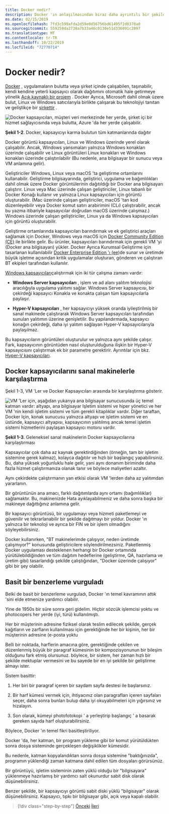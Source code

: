 ```yaml
---
title: Docker nedir?
description: Docker 'ın anlaşılmasından biraz daha ayrıntılı bir şekilde yararlandığınızda, size yardımcı olabilecek basit bir benzerleme vurguladı.
ms.date: 02/15/2019
ms.openlocfilehash: 7fd3c599afda2d59e0d56756bd61495f2d0370a0
ms.sourcegitcommit: 559259da2738a7b33a46c0130e51d336091c2097
ms.translationtype: MT
ms.contentlocale: tr-TR
ms.lasthandoff: 10/22/2019
ms.locfileid: "72770714"
---
```

# <a name="what-is-docker"></a>Docker nedir?

[Docker](https://www.docker.com/) , uygulamaların bulutta veya şirket içinde çalışabilen, taşınabilir, kendi kendine yeterli kapsayıcı olarak dağıtımını otomatik hale getirmeye yönelik [Açık kaynaklı bir projem](https://github.com/docker/docker) . Docker Ayrıca, Microsoft dahil olmak üzere bulut, Linux ve Windows satıcılarıyla birlikte çalışarak bu teknolojiyi tanıtan ve geliştikçe bir [şirkettir](https://www.docker.com/) .

![Docker kapsayıcıları, müşteri veri merkezinde her yerde, şirket içi bir hizmet sağlayıcısında veya bulutta, Azure 'da her yerde çalışabilir.](./media/image2.png)

**Şekil 1-2**. Docker, kapsayıcıyı karma bulutun tüm katmanlarında dağıtır

Docker görüntü kapsayıcıları, Linux ve Windows üzerinde yerel olarak çalışabilir. Ancak, Windows yansımaları yalnızca Windows konakları üzerinde çalışabilir ve Linux görüntüleri Linux konakları ve Windows konakları üzerinde çalıştırılabilir (Bu nedenle, ana bilgisayar bir sunucu veya VM anlamına gelir).

Geliştiriciler Windows, Linux veya macOS 'ta geliştirme ortamlarını kullanabilir. Geliştirme bilgisayarında, geliştirici, uygulama ve bağımlılıkları dahil olmak üzere Docker görüntülerinin dağıtıldığı bir Docker ana bilgisayarı çalıştırır. Linux veya Mac üzerinde çalışan geliştiriciler, Linux tabanlı bir Docker Konağı kullanır ve yalnızca Linux kapsayıcıları için görüntü oluşturabilir. (Mac üzerinde çalışan geliştiriciler, macOS 'tan kod düzenleyebilir veya Docker komut satırı arabirimini (CLı) çalıştırabilir, ancak bu yazma itibariyle kapsayıcılar doğrudan macOS üzerinde çalışmaz.) Windows üzerinde çalışan geliştiriciler, Linux ya da Windows kapsayıcıları için görüntü oluşturabilir.

Geliştirme ortamlarında kapsayıcıları barındırmak ve ek geliştirici araçları sağlamak için Docker, Windows veya macOS için [Docker Community Edition (CE)](https://www.docker.com/community-edition) ile birlikte gelir. Bu ürünler, kapsayıcıları barındırmak için gerekli VM 'yi (Docker ana bilgisayarı) yükler. Docker Ayrıca Kurumsal Geliştirme için tasarlanan kullanılabilir [Docker Enterprise Edition 'ı (ee)](https://www.docker.com/enterprise-edition)de sunar ve üretimde büyük işletme açısından kritik uygulamalar oluşturan, gönderen ve çalıştıran BT ekipleri tarafından kullanılır.

[Windows kapsayıcıları](/virtualization/windowscontainers/about/)çalıştırmak için iki tür çalışma zamanı vardır:

- **Windows Server kapsayıcıları** , işlem ve ad alanı yalıtım teknolojisi aracılığıyla uygulama yalıtımı sağlar. Windows Server kapsayıcısı, bir çekirdeği kapsayıcı Konakla ve konakta çalışan tüm kapsayıcılarla paylaşır.

- **Hyper-V kapsayıcıları** , her kapsayıcıyı yüksek oranda iyileştirilmiş bir sanal makinede çalıştırarak Windows Server kapsayıcıları tarafından sunulan yalıtımın üzerine genişletilir. Bu yapılandırmada, kapsayıcı konağın çekirdeği, daha iyi yalıtım sağlayan Hyper-V kapsayıcılarıyla paylaşılmaz.

Bu kapsayıcıların görüntüleri oluşturulur ve yalnızca aynı şekilde çalışır. Fark, kapsayıcının görüntüden nasıl oluşturulduğuna ilişkin bir Hyper-V kapsayıcısını çalıştırmak ek bir parametre gerektirir. Ayrıntılar için bkz. [Hyper-V kapsayıcıları](https://docs.microsoft.com/virtualization/windowscontainers/manage-containers/hyperv-container).

## <a name="comparing-docker-containers-with-virtual-machines"></a>Docker kapsayıcılarını sanal makinelerle karşılaştırma

Şekil 1-3, VM 'Ler ve Docker Kapsayıcıları arasında bir karşılaştırma gösterir.

![VM 'Ler için, aşağıdan yukarıya ana bilgisayar sunucusunda üç temel katman vardır: altyapı, ana bilgisayar Işletim sistemi ve hiper yönetici ve her VM 'nin kendi işletim sistemi ve tüm gerekli kitaplıklar vardır. Diğer taraftan, Docker Için, konak sunucusu yalnızca altyapı ve işletim sistemi ve en üstünde, kapsayıcı altyapısı, kapsayıcının yalıtılmış ancak temel işletim sistemi hizmetlerini paylaşan kapsayıcı motoru vardır.](./media/image3.png)

**Şekil 1-3**. Geleneksel sanal makinelerin Docker kapsayıcılarına karşılaştırması

Kapsayıcılar çok daha az kaynak gerektirdiğinden (örneğin, tam bir işletim sistemine gerek kalmaz), kolayca dağıtılır ve hızlı bir başlangıç yapabilirsiniz. Bu, daha yüksek yoğunluklu hale gelir, yani aynı donanım biriminde daha fazla hizmet çalıştırmanıza olanak tanır ve böylece maliyetleri azaltır.

Aynı çekirdekte çalıştırmanın yan etkisi olarak VM 'lerden daha az yalıtımdan yararlanın.

Bir görüntünün ana amacı, farklı dağıtımlarda aynı ortamı (bağımlılıklar) sağlamaktır. Bu, makinenizde Hata ayıklayabilmeniz ve daha sonra başka bir makineye dağıttığınız anlamına gelir.

Bir kapsayıcı görüntüsü, bir uygulamayı veya hizmeti paketlemeyi ve güvenilir ve tekrarlanabilir bir şekilde dağıtmayı bir yoldur. Docker 'ın yalnızca bir teknoloji ve ayrıca bir FIN ve bir işlem olmadığını söyleyebilirsiniz.

Docker kullanırken, "BT makinelerimde çalışıyor, neden üretimde çalışmıyor?" konusunda geliştiricilere söylendirilmezsiniz. Paketlenmiş Docker uygulaması desteklenen herhangi bir Docker ortamında yürütülebildiğinden ve tüm dağıtım hedeflerine (geliştirme, QA, hazırlama ve üretim gibi) tasarlandığı şekilde çalıştığından, "Docker üzerinde çalışıyor" gibi bir şey olabilir.

## <a name="a-simple-analogy"></a>Basit bir benzerleme vurguladı

Belki de basit bir benzerleme vurguladı, Docker 'ın temel kavramının attık 'sini elde etmenize yardımcı olabilir.

Yine de 1950s bir süre sonra geri gidelim. Hiçbir sözcük işlemcisi yoktu ve photocopers her yerde (iyi, türü) kullanılmıştı.

Her bir müşterinin adresine fiziksel olarak teslim edilecek şekilde, gerçek kağıtların ve zarfların kullanılması için gerektiğinde her bir kişinin, her bir müşterinin adresine (e-posta yoktu

Belli bir noktada, harflerin amacına göre, gerektiğinde çekilen ve düzenlenmiş büyük bir paragraf kümesinin bir kompozisyonunun bir bileşim olduğunu fark etmiş olursunuz. böylece, bir sistem, her zaman hızlı bir şekilde mektuplar vermesini ve bu sayede bir en iyi şekilde bir geliştirme almayı ister.

Sistem basittir:

1. Her biri bir paragraf içeren bir saydam sayfa destesi ile başlarsınız.

2. Bir harf kümesi vermek için, ihtiyacınız olan paragrafları içeren sayfaları seçer, daha sonra bunları bulup daha iyi okuyabilmeleri için yığırsınız ve hizalayın.

3. Son olarak, kümeyi photofotokopi ' a yerleştirip başlangıç ' a basarak gereken sayıda harf oluşturabilirsiniz.

Böylece, Docker 'ın temel fikri basitleştiriliyor.

Docker 'da, her katman, bir program yükleme gibi bir komut yürütüldükten sonra dosya sisteminde gerçekleşen değişiklikler kümesidir.

Bu nedenle, katman kopyalandıktan sonra dosya sistemine "baktığınızda", programın yüklendiği zaman katmana dahil edilen tüm dosyaları görürsünüz.

Bir görüntüyü, işletim sisteminin zaten yüklü olduğu bir "bilgisayara" yüklenmeye hazırlamış bir yardımcı salt okunurdur sabit disk olarak düşünebilirsiniz.

Benzer şekilde, bir kapsayıcıyı görüntü sabit diski yüklü "bilgisayar" olarak düşünebilirsiniz. Kapsayıcı, tıpkı bir bilgisayar gibi, açık veya kapalı olabilir.

>[!div class="step-by-step"]
>[Önceki](index.md)
>[İleri](docker-terminology.md)
